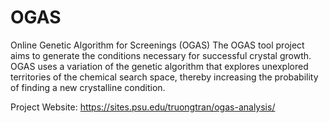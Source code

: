 # OGAS
Online Genetic Algorithm for Screenings (OGAS)
The OGAS tool project aims to generate the conditions necessary for successful crystal growth. OGAS uses a variation of the genetic algorithm that explores unexplored territories of the chemical search space, thereby increasing the probability of finding a new crystalline condition.

Project Website: https://sites.psu.edu/truongtran/ogas-analysis/
